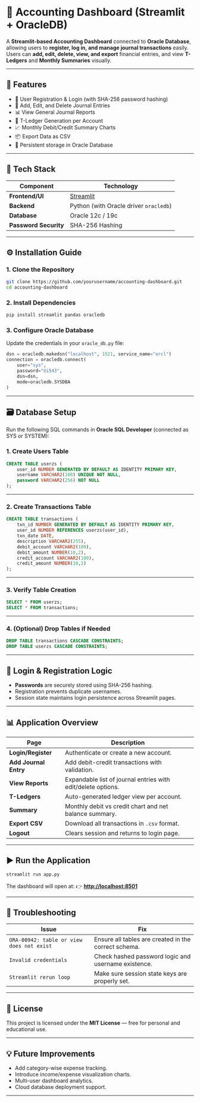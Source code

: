 


# 📘 Accounting Dashboard (Streamlit + OracleDB)

A **Streamlit-based Accounting Dashboard** connected to **Oracle Database**, allowing users to **register, log in, and manage journal transactions** easily.  
Users can **add, edit, delete, view, and export** financial entries, and view **T-Ledgers** and **Monthly Summaries** visually.

---

## 🚀 Features

- 🔐 User Registration & Login (with SHA-256 password hashing)  
- 🧾 Add, Edit, and Delete Journal Entries  
- 📊 View General Journal Reports  
- 📗 T-Ledger Generation per Account  
- 📈 Monthly Debit/Credit Summary Charts  
- 📦 Export Data as CSV  
- 💾 Persistent storage in Oracle Database  

---

## 🧠 Tech Stack

| Component | Technology |
|------------|-------------|
| **Frontend/UI** | [Streamlit](https://streamlit.io) |
| **Backend** | Python (with Oracle driver `oracledb`) |
| **Database** | Oracle 12c / 19c |
| **Password Security** | SHA-256 Hashing |

---

## ⚙️ Installation Guide

### 1. Clone the Repository
```bash
git clone https://github.com/yourusername/accounting-dashboard.git
cd accounting-dashboard
````

### 2. Install Dependencies

```bash
pip install streamlit pandas oracledb
```

### 3. Configure Oracle Database

Update the credentials in your `oracle_db.py` file:

```python
dsn = oracledb.makedsn("localhost", 1521, service_name="orcl")
connection = oracledb.connect(
    user="sys",
    password="Ui543",
    dsn=dsn,
    mode=oracledb.SYSDBA
)
```

---

## 🗃️ Database Setup

Run the following SQL commands in **Oracle SQL Developer** (connected as SYS or SYSTEM):

### 1. Create Users Table

```sql
CREATE TABLE userzs (
    user_id NUMBER GENERATED BY DEFAULT AS IDENTITY PRIMARY KEY,
    username VARCHAR2(100) UNIQUE NOT NULL,
    password VARCHAR2(256) NOT NULL
);
```

---

### 2. Create Transactions Table

```sql
CREATE TABLE transactions (
    txn_id NUMBER GENERATED BY DEFAULT AS IDENTITY PRIMARY KEY,
    user_id NUMBER REFERENCES userzs(user_id),
    txn_date DATE,
    description VARCHAR2(255),
    debit_account VARCHAR2(100),
    debit_amount NUMBER(10,2),
    credit_account VARCHAR2(100),
    credit_amount NUMBER(10,2)
);
```

---

### 3. Verify Table Creation

```sql
SELECT * FROM userzs;
SELECT * FROM transactions;
```

---

### 4. (Optional) Drop Tables if Needed

```sql
DROP TABLE transactions CASCADE CONSTRAINTS;
DROP TABLE userzs CASCADE CONSTRAINTS;
```

---

## 🔑 Login & Registration Logic

* **Passwords** are securely stored using SHA-256 hashing.
* Registration prevents duplicate usernames.
* Session state maintains login persistence across Streamlit pages.

---

## 📊 Application Overview

| Page                  | Description                                                  |
| --------------------- | ------------------------------------------------------------ |
| **Login/Register**    | Authenticate or create a new account.                        |
| **Add Journal Entry** | Add debit-credit transactions with validation.               |
| **View Reports**      | Expandable list of journal entries with edit/delete options. |
| **T-Ledgers**         | Auto-generated ledger view per account.                      |
| **Summary**           | Monthly debit vs credit chart and net balance summary.       |
| **Export CSV**        | Download all transactions in `.csv` format.                  |
| **Logout**            | Clears session and returns to login page.                    |


---

## ▶️ Run the Application

```bash
streamlit run app.py
```

The dashboard will open at:
👉 **[http://localhost:8501](http://localhost:8501)**

---

## 🧹 Troubleshooting

| Issue                                     | Fix                                                  |
| ----------------------------------------- | ---------------------------------------------------- |
| `ORA-00942: table or view does not exist` | Ensure all tables are created in the correct schema. |
| `Invalid credentials`                     | Check hashed password logic and username existence.  |
| `Streamlit rerun loop`                    | Make sure session state keys are properly set.       |

---

## 🧾 License

This project is licensed under the **MIT License** — free for personal and educational use.

---

## 💡 Future Improvements

* Add category-wise expense tracking.
* Introduce income/expense visualization charts.
* Multi-user dashboard analytics.
* Cloud database deployment support.

---

